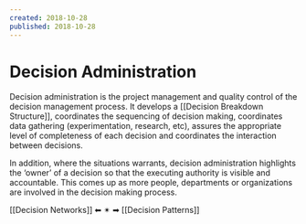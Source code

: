 ```yaml
---
created: 2018-10-28
published: 2018-10-28
---
```


# Decision Administration
Decision administration is the project management and quality control of the decision management process. It develops a [[Decision Breakdown Structure]], coordinates the sequencing of decision making, coordinates data gathering (experimentation, research, etc), assures the appropriate level of completeness of each decision and coordinates the interaction between decisions.

In addition, where the situations warrants, decision administration highlights the ‘owner’ of a decision so that the executing authority is visible and accountable. This comes up as more people, departments or organizations are involved in the decision making process.

[[Decision Networks]]  ⬅  ✴  ➡ [[Decision Patterns]]